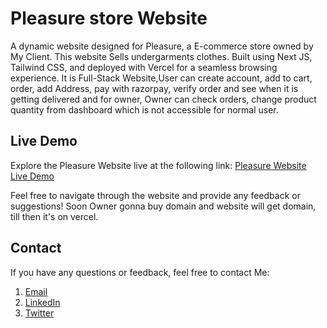 # Pleasure store Website

A dynamic website designed for Pleasure, a E-commerce store owned by My Client. This website Sells undergarments clothes. Built using Next JS, Tailwind CSS, and deployed with Vercel for a seamless browsing experience. It is Full-Stack Website,User can create account, add to cart, order, add Address, pay with razorpay, verify order and see when it is getting delivered and for owner, Owner can check orders, change product quantity from dashboard which is not accessible for normal user.

## Live Demo

Explore the Pleasure Website live at the following link: [Pleasure Website Live Demo](https://pleasurefive.vercel.app/)

Feel free to navigate through the website and provide any feedback or suggestions!
Soon Owner gonna buy domain and website will get domain, till then it's on vercel.



## Contact

If you have any questions or feedback, feel free to contact Me:

1. [Email](mailto:sp.webdev2024@gmail.com?...)
2. [LinkedIn](https://www.linkedin.com/in/sarhan-patel-20241c)
3. [Twitter](https://twitter.com/PatelPursuit)